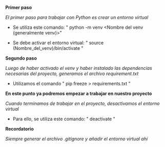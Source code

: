 **Primer paso**

*El primer paso para trabajar con Python es crear un entorno virtual*
 - Se utiliza este comando: " python -m venv <Nombre del venv (generalmente venv)>"

 - Se debe activar el entorno virtual: " source (Nombre_del_venv)/bin/activate "

**Segundo paso**

 *Luego de haber activado el venv y haber instalado las dependencias necesarias del proyecto, generamos el archivo requirement.txt*

 - Utilizamos el comando " pip freeze > requirements.txt "

**En este punto ya podremos empezar a trabajar en nuestro proyecto**

*Cuando terminamos de trabajar en el proyecto, desactivamos el entorno virtual*

- Para ello, se utiliza este comando: " deactivate "


**Recordatorio**

*Siempre generar el archivo .gitignore y añadir el entorno virtual ahí*
